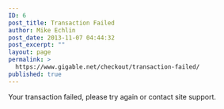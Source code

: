 ```yaml
---
ID: 6
post_title: Transaction Failed
author: Mike Echlin
post_date: 2013-11-07 04:44:32
post_excerpt: ""
layout: page
permalink: >
  https://www.gigable.net/checkout/transaction-failed/
published: true
---
```


Your transaction failed, please try again or contact site support.